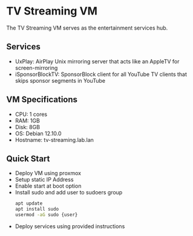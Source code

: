 # TV Streaming VM

The TV Streaming VM serves as the entertainment services hub.

## Services

- UxPlay: AirPlay Unix mirroring server that acts like an AppleTV for screen-mirroring
- iSponsorBlockTV: SponsorBlock client for all YouTube TV clients that skips sponsor segments in YouTube

## VM Specifications

- CPU: 1 cores
- RAM: 1GB
- Disk: 8GB
- OS: Debian 12.10.0
- Hostname: tv-streaming.lab.lan

## Quick Start

- Deploy VM using proxmox
- Setup static IP Address
- Enable start at boot option
- Install sudo and add user to sudoers group
  ```bash
  apt update
  apt install sudo
  usermod -aG sudo {user}
  ```
- Deploy services using provided instructions 